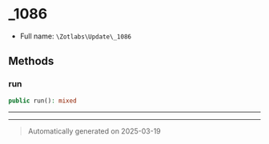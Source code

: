 
# _1086





* Full name: `\Zotlabs\Update\_1086`




## Methods


### run



```php
public run(): mixed
```












***


***
> Automatically generated on 2025-03-19
